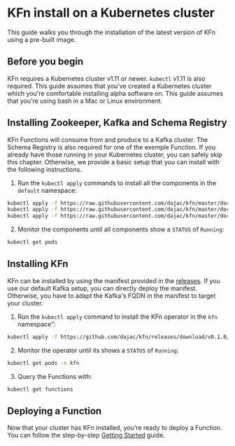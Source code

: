 # KFn install on a Kubernetes cluster

This guide walks you through the installation of the latest version of KFn using a pre-built image.

## Before you begin

KFn requires a Kubernetes cluster v1.11 or newer. `kubectl` v1.11 is also required. This guide assumes that you've created a Kubernetes cluster which you're comfortable installing alpha software on. This guide assumes that you're using bash in a Mac or Linux environment.

## Installing Zookeeper, Kafka and Schema Registry

KFn Functions will consume from and produce to a Kafka cluster. The Schema Registry is also required for one of the exemple Function. If you already have those running in your Kubernetes cluster, you can safely skip this chapter. Otherwise, we provide a basic setup that you can install with the following instructions.

1. Run the `kubectl apply` commands to install all the components in the `default` namespace:

```bash
kubectl apply -f https://raw.githubusercontent.com/dajac/kfn/master/docs/install-with-any-k8s/zookeeper.yaml
kubectl apply -f https://raw.githubusercontent.com/dajac/kfn/master/docs/install-with-any-k8s/kafka.yaml
kubectl apply -f https://raw.githubusercontent.com/dajac/kfn/master/docs/install-with-any-k8s/schema-registry.yaml
```

2. Monitor the components until all components show a `STATUS` of `Running`:

```bash
kubectl get pods
```

## Installing KFn

KFn can be installed by using the manifest provided in the [releases](https://github.com/dajac/kfn/releases). If you use our default Kafka setup, you can directly deploy the manifest. Otherwise, you have to adapt the Kafka's FQDN in the manifest to target your cluster.

1. Run the `kubectl apply` command to install the KFn operator in the `kfn` namespace":

```bash
kubectl apply -f https://github.com/dajac/kfn/releases/download/v0.1.0/kfn-0.1.0.yaml
```

2. Monitor the operator until its shows a `STATUS` of `Running`:

```bash
kubectl get pods -n kfn
```

3. Query the Functions with:

```bash
kubectl get functions
```

## Deploying a Function

Now that your cluster has KFn installed, you're ready to deploy a Function. You can follow the step-by-step [Getting Started](https://github.com/dajac/kfn/blob/master/docs/getting-started.md) guide.
